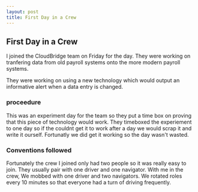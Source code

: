 ```yaml
---
layout: post
title: First Day in a Crew
---
```


## First Day in a Crew

I joined the CloudBridge team on Friday for the day.  They were working on tranfering data from old payroll systems onto
the more modern payroll systems.  

They were working on using a new technology which would output an informative alert when a data entry is changed.

### proceedure
This was an experiment day for the team so they put a time box on proving that this piece of technology would work. 
They timeboxed the experiement to one day so if the couldnt get it to work after a day we would scrap it and write it ourself.
Fortunatly we did get it working so the day wasn't wasted.

### Conventions followed
Fortunately the crew I joined only had two people so it was really easy to join.  They usually pair with one driver and 
one navigator.  With me in the crew, We mobbed with one driver and two navigators.  We rotated roles every 10 minutes so
that everyone had a turn of driving frequently.
